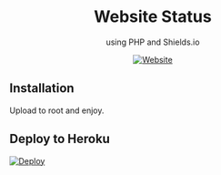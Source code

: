 <div align="center">
        
# Website Status
using PHP and Shields.io

[![Website](https://img.shields.io/website/https/site-status-php.herokuapp.com.svg?down_message=site-status-php.herokuapp.com%20is%20Offline&style=for-the-badge&up_message=site-status-php.herokuapp.com%20is%20Online)](https://site-status-php.herokuapp.com)

</div>

## Installation

Upload to root and enjoy.

## Deploy to Heroku

[![Deploy](https://www.herokucdn.com/deploy/button.svg)](https://heroku.com/deploy)
